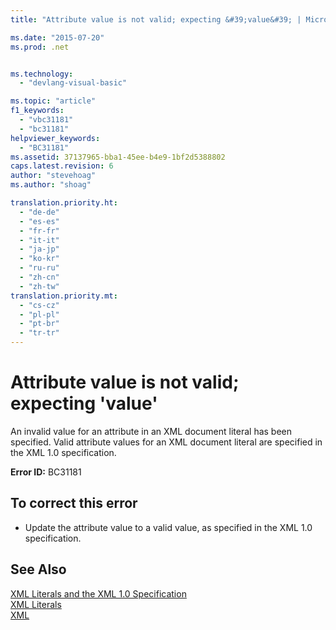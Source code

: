 ```yaml
---
title: "Attribute value is not valid; expecting &#39;value&#39; | Microsoft Docs"

ms.date: "2015-07-20"
ms.prod: .net


ms.technology: 
  - "devlang-visual-basic"

ms.topic: "article"
f1_keywords: 
  - "vbc31181"
  - "bc31181"
helpviewer_keywords: 
  - "BC31181"
ms.assetid: 37137965-bba1-45ee-b4e9-1bf2d5388802
caps.latest.revision: 6
author: "stevehoag"
ms.author: "shoag"

translation.priority.ht: 
  - "de-de"
  - "es-es"
  - "fr-fr"
  - "it-it"
  - "ja-jp"
  - "ko-kr"
  - "ru-ru"
  - "zh-cn"
  - "zh-tw"
translation.priority.mt: 
  - "cs-cz"
  - "pl-pl"
  - "pt-br"
  - "tr-tr"
---
```

# Attribute value is not valid; expecting &#39;value&#39;
An invalid value for an attribute in an XML document literal has been specified. Valid attribute values for an XML document literal are specified in the XML 1.0 specification.  
  
 **Error ID:** BC31181  
  
## To correct this error  
  
-   Update the attribute value to a valid value, as specified in the XML 1.0 specification.  
  
## See Also  
 [XML Literals and the XML 1.0 Specification](../../visual-basic/programming-guide/language-features/xml/xml-literals-and-the-xml-1-0-specification.md)   
 [XML Literals](../../visual-basic/language-reference/xml-literals/index.md)   
 [XML](../../visual-basic/programming-guide/language-features/xml/index.md)